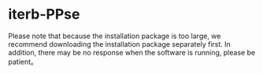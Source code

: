 # iterb-PPse
Please note that because the installation package is too large, we recommend downloading the installation package separately first.
In addition, there may be no response when the software is running, please be patient。
